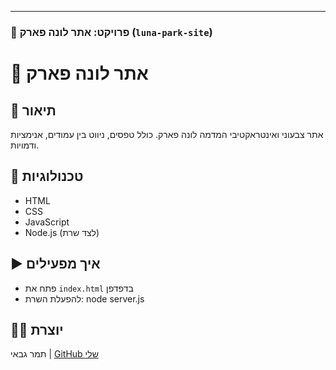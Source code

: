 
---

### 📁 פרויקט: אתר לונה פארק (`luna-park-site`)

# 🎡 אתר לונה פארק

## 📝 תיאור
אתר צבעוני ואינטראקטיבי המדמה לונה פארק. כולל טפסים, ניווט בין עמודים, אנימציות ודמויות.

## 🧰 טכנולוגיות
- HTML
- CSS
- JavaScript
- Node.js (לצד שרת)

## ▶️ איך מפעילים
- פתח את `index.html` בדפדפן  
- להפעלת השרת:
node server.js
## 👩‍💻 יוצרת
תמר גבאי | [GitHub שלי](https://github.com/TamarGabay)
